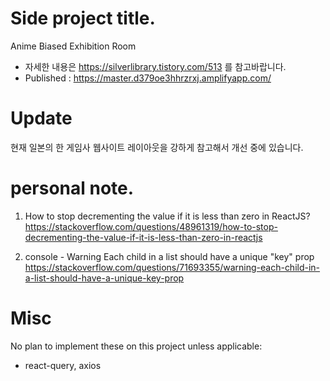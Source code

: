 # Side project title.
Anime Biased Exhibition Room

- 자세한 내용은 https://silverlibrary.tistory.com/513 를 참고바랍니다.
- Published : https://master.d379oe3hhrzrxj.amplifyapp.com/

# Update
현재 일본의 한 게임사 웹사이트 레이아웃을 강하게 참고해서 개선 중에 있습니다.
# personal note.
1. How to stop decrementing the value if it is less than zero in ReactJS?
https://stackoverflow.com/questions/48961319/how-to-stop-decrementing-the-value-if-it-is-less-than-zero-in-reactjs

2. console - Warning Each child in a list should have a unique "key" prop 
https://stackoverflow.com/questions/71693355/warning-each-child-in-a-list-should-have-a-unique-key-prop

# Misc
No plan to implement these on this project unless applicable:
- react-query, axios


